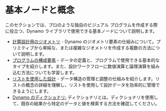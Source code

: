 # 基本ノードと概念

このセクションでは、プロのような独自のビジュアル プログラムを作成する際に役立つ、Dynamo ライブラリで使用できる基本ノードについて説明します。

* [計算設計用のジオメトリ](5-2\_geometry-for-computational-design/) - Dynamo のジオメトリ要素の仕組みについて。プリミティブから単純な、または複雑なジオメトリを作成する複数の方法について説明します。
* [プログラムの構成要素](5-3\_the-building-blocks-of-programs/) - データの定義と、プログラムで使用できる基本的なタイプを紹介します。また、設計ワークフローに数値演算と論理演算を組み込む方法についても学習します。
* [リストを使用した設計](5-4\_designing-with-lists/) - データ構造の管理と調整の仕組みを紹介します。リストの概念の詳細を理解し、リストを使用して設計データを効率的に管理できるようにします。
* [Dynamo のディクショナリ:](5-5\_dictionaries-in-dynamo/) ディクショナリとは。ディクショナリを使用して、既存の結果から特定のデータと値を検索する方法を確認してください。
